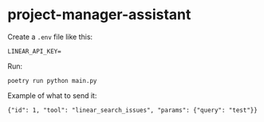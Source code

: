 # project-manager-assistant

Create a `.env` file like this:
```
LINEAR_API_KEY=
```

Run:
```
poetry run python main.py
```

Example of what to send it:
```
{"id": 1, "tool": "linear_search_issues", "params": {"query": "test"}}
```
